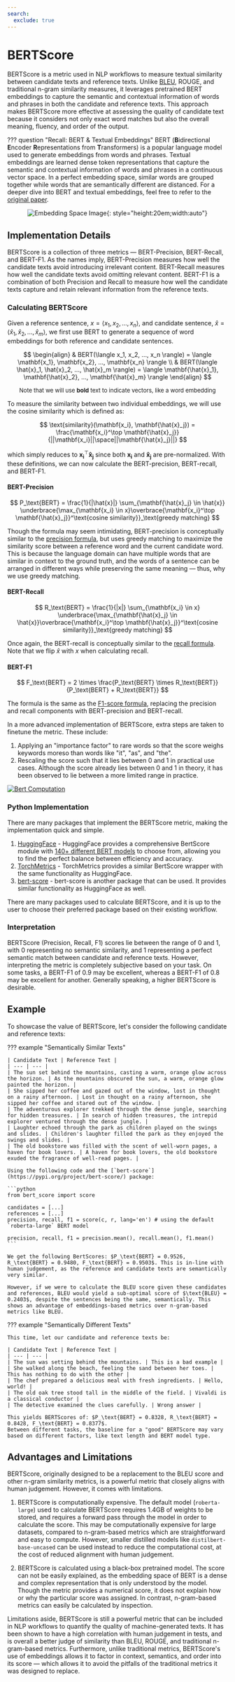 ```yaml
---
search:
  exclude: true
---
```


# BERTScore
BERTScore is a metric used in NLP workflows to measure textual similarity between candidate texts and reference texts. Unlike [BLEU](bleu.md), ROUGE, and traditional n-gram similarity measures, it leverages pretrained BERT embeddings to capture the semantic and contextual information of words and phrases in both the candidate and reference texts. This approach makes BERTScore more effective at assessing the quality of candidate text because it considers not only exact word matches but also the overall meaning, fluency, and order of the output.

??? question "Recall: BERT & Textual Embeddings"
    BERT (**B**idirectional **E**ncoder **R**epresentations from **T**ransformers) is a popular language model used to generate embeddings from words and phrases. Textual embeddings are learned dense token representations that capture the semantic and contextual information of words and phrases in a continuous vector space. In a perfect embedding space, similar words are grouped together while words that are semantically different are distanced. For a deeper dive into BERT and textual embeddings, feel free to refer to the [original paper](https://arxiv.org/pdf/1810.04805.pdf).
    <center>![Embedding Space Image](../assets/images/bert_vector_space.png){: style="height:20em;width:auto"}</center>

## Implementation Details
BERTScore is a collection of three metrics — BERT-Precision, BERT-Recall, and BERT-F1. As the names imply, BERT-Precision measures how well the candidate texts avoid introducing irrelevant content. BERT-Recall measures how well the candidate texts avoid omitting relevant content. BERT-F1 is a combination of both Precision and Recall to measure how well the candidate texts capture and retain relevant information from the reference texts.

### Calculating BERTScore
Given a reference sentence, $x = \langle x_1, x_2, ..., x_n \rangle$, and candidate sentence, $\hat{x} = \langle\hat{x}_1, \hat{x}_2, ..., \hat{x}_m\rangle$, we first use BERT to generate a sequence of word embeddings for both reference and candidate sentences.

$$
\begin{align}
    & BERT(\langle x_1, x_2, ..., x_n \rangle) = \langle \mathbf{x_1}, \mathbf{x_2}, ..., \mathbf{x_n} \rangle \\
    & BERT(\langle \hat{x}_1, \hat{x}_2, ..., \hat{x}_m \rangle) = \langle \mathbf{\hat{x}_1}, \mathbf{\hat{x}_2}, ..., \mathbf{\hat{x}_m} \rangle
\end{align}
$$

<center><p style="font-size:small;">Note that we will use <b>bold</b> text to indicate vectors, like a word embedding</p></center>

To measure the similarity between two individual embeddings, we will use the cosine similarity which is defined as:

$$
\text{similarity}(\mathbf{x_i}, \mathbf{\hat{x}_j}) = \frac{\mathbf{x_i}^\top \mathbf{\hat{x}_j}}{||\mathbf{x_i}||\space||\mathbf{\hat{x}_j}||}
$$

which simply reduces to $\mathbf{x_i}^\top \mathbf{\hat{x}_j}$ since both $\mathbf{x_i}$ and $\mathbf{\hat{x}_j}$ are pre-normalized. With these definitions, we can now calculate the BERT-precision, BERT-recall, and BERT-F1.

#### BERT-Precision

$$
P_\text{BERT} = \frac{1}{|\hat{x}|} \sum_{\mathbf{\hat{x}_j} \in \hat{x}} \underbrace{\max_{\mathbf{x_i} \in x}\overbrace{\mathbf{x_i}^\top \mathbf{\hat{x}_j}}^\text{cosine similarity}}_\text{greedy matching}
$$

Though the formula may seem intimidating, BERT-precision is conceptually similar to the [precision formula](precision.md), but uses greedy matching to maximize the similarity score between a reference word and the current candidate word. This is because the language domain can have multiple words that are similar in context to the ground truth, and the words of a sentence can be arranged in different ways while preserving the same meaning — thus, why we use greedy matching.

#### BERT-Recall

$$
R_\text{BERT} = \frac{1}{|x|} \sum_{\mathbf{x_i} \in x} \underbrace{\max_{\mathbf{\hat{x}_j} \in \hat{x}}\overbrace{\mathbf{x_i}^\top \mathbf{\hat{x}_j}}^\text{cosine similarity}}_\text{greedy matching}
$$

Once again, the BERT-recall is conceptually similar to the [recall formula](recall.md). Note that we flip $\hat{x}$ with $x$ when calculating recall.

#### BERT-F1

$$
F_\text{BERT} = 2 \times \frac{P_\text{BERT} \times R_\text{BERT}}{P_\text{BERT} + R_\text{BERT}}
$$

The formula is the same as the [F1-score formula](f1-score.md), replacing the precision and recall components with BERT-precision and BERT-recall.

In a more advanced implementation of BERTScore, extra steps are taken to finetune the metric. These include:

1. Applying an "importance factor" to rare words so that the score weighs keywords moreso than words like "it", "as", and "the".
2. Rescaling the score such that it lies between 0 and 1 in practical use cases. Although the score already lies between 0 and 1 in theory, it has been observed to lie between a more limited range in practice.

[![Bert Computation](../assets/images/bert_computation.png)](https://arxiv.org/pdf/1810.04805.pdf)

### Python Implementation
There are many packages that implement the BERTScore metric, making the implementation quick and simple.

1. [HuggingFace](https://huggingface.co/spaces/evaluate-metric/bertscore) - HuggingFace provides a comprehensive BertScore module with [140+ different BERT models](https://docs.google.com/spreadsheets/d/1RKOVpselB98Nnh_EOC4A2BYn8_201tmPODpNWu4w7xI/edit#gid=0) to choose from,  allowing you to find the perfect balance between efficiency and accuracy.
2. [TorchMetrics](https://torchmetrics.readthedocs.io/en/stable/text/bert_score.html) - TorchMetrics provides a similar BertScore wrapper with the same functionality as HuggingFace.
3. [bert-score](https://pypi.org/project/bert-score/) - bert-score is another package that can be used. It provides similar functionality as HuggingFace as well.

There are many packages used to calculate BERTScore, and it is up to the user to choose their preferred package based on their existing workflow.

### Interpretation
BERTScore (Precision, Recall, F1) scores lie between the range of 0 and 1, with 0 representing no semantic similarity, and 1 representing a perfect semantic match between candidate and reference texts. However, interpreting the metric is completely subjective based on your task. On some tasks, a BERT-F1 of 0.9 may be excellent, whereas a BERT-F1 of 0.8 may be excellent for another. Generally speaking, a higher BERTScore is desirable.

## Example
To showcase the value of BERTScore, let's consider the following candidate and reference texts:

??? example "Semantically Similar Texts"

    | Candidate Text | Reference Text |
    | --- | --- |
    | The sun set behind the mountains, casting a warm, orange glow across the horizon. | As the mountains obscured the sun, a warm, orange glow painted the horizon. |
    | She sipped her coffee and gazed out of the window, lost in thought on a rainy afternoon. | Lost in thought on a rainy afternoon, she sipped her coffee and stared out of the window. |
    | The adventurous explorer trekked through the dense jungle, searching for hidden treasures. | In search of hidden treasures, the intrepid explorer ventured through the dense jungle. |
    | Laughter echoed through the park as children played on the swings and slides. | Children's laughter filled the park as they enjoyed the swings and slides. |
    | The old bookstore was filled with the scent of well-worn pages, a haven for book lovers. | A haven for book lovers, the old bookstore exuded the fragrance of well-read pages. |

    Using the following code and the [`bert-score`](https://pypi.org/project/bert-score/) package:

    ```python
    from bert_score import score

    candidates = [...]
    references = [...]
    precision, recall, f1 = score(c, r, lang='en') # using the default `roberta-large` BERT model

    precision, recall, f1 = precision.mean(), recall.mean(), f1.mean()
    ```

    We get the following BertScores: $P_\text{BERT} = 0.9526, R_\text{BERT} = 0.9480, F_\text{BERT} = 0.9503$. This is in-line with human judgement, as the reference and candidate texts are semantically very similar.

    However, if we were to calculate the BLEU score given these candidates and references, BLEU would yield a sub-optimal score of $\text{BLEU} = 0.2403$, despite the sentences being the same, semantically. This shows an advantage of embeddings-based metrics over n-gram-based metrics like BLEU.

??? example "Semantically Different Texts"

    This time, let our candidate and reference texts be:

    | Candidate Text | Reference Text |
    | --- | --- |
    | The sun was setting behind the mountains. | This is a bad example |
    | She walked along the beach, feeling the sand between her toes. | This has nothing to do with the other |
    | The chef prepared a delicious meal with fresh ingredients. | Hello, world! |
    | The old oak tree stood tall in the middle of the field. | Vivaldi is a classical conductor |
    | The detective examined the clues carefully. | Wrong answer |

    This yields BERTScores of: $P_\text{BERT} = 0.8328, R_\text{BERT} = 0.8428, F_\text{BERT} = 0.8377$.
    Between different tasks, the baseline for a "good" BERTScore may vary based on different factors, like text length and BERT model type.

## Advantages and Limitations

BERTScore, originally designed to be a replacement to the BLEU score and other n-gram similarity metrics, is a powerful metric that closely aligns with human judgement. However, it comes with limitations.

1. BERTScore is computationally expensive. The default model (```roberta-large```) used to calculate BERTScore requires 1.4GB of weights to be stored, and requires a forward pass through the model in order to calculate the score. This may be computationally expensive for large datasets, compared to n-gram-based metrics which are straightforward and easy to compute. However, smaller distilled models like ```distilbert-base-uncased``` can be used instead to reduce the computational cost, at the cost of reduced alignment with human judgement.

2. BERTScore is calculated using a black-box pretrained model. The score can not be easily explained, as the embedding space of BERT is a dense and complex representation that is only understood by the model. Though the metric provides a numerical score, it does not explain how or why the particular score was assigned. In contrast, n-gram-based metrics can easily be calculated by inspection.

Limitations aside, BERTScore is still a powerful metric that can be included in NLP workflows to quantify the quality of machine-generated texts. It has been shown to have a high correlation with human judgement in tests, and is overall a better judge of similarity than BLEU, ROUGE, and traditional n-gram-based metrics. Furthermore, unlike traditional metrics, BERTScore's use of embeddings allows it to factor in context, semantics, and order into its score — which allows it to avoid the pitfalls of the traditional metrics it was designed to replace.

